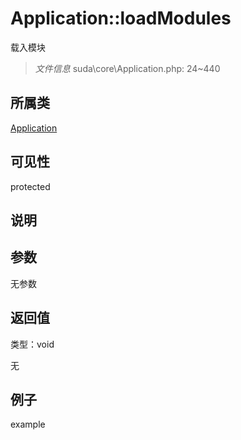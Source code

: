 # Application::loadModules

载入模块

> *文件信息* suda\core\Application.php: 24~440

## 所属类 

[Application](../Application.md)

## 可见性

 protected 

## 说明




## 参数


无参数


## 返回值

类型：void

无



## 例子

example